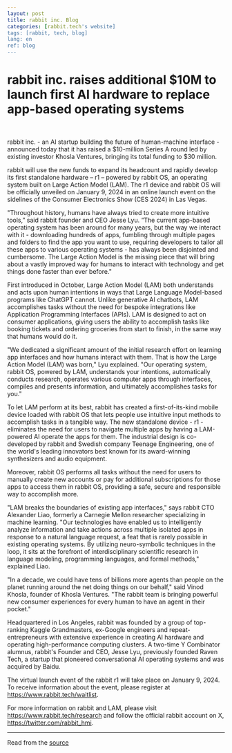 ```yaml
---
layout: post
title: rabbit inc. Blog
categories: [rabbit.tech's website]
tags: [rabbit, tech, blog]
lang: en
ref: blog
---
```


<h1>rabbit inc. raises additional $10M to launch first AI hardware to replace app-based operating systems</h1>

<br>

rabbit inc. - an AI startup building the future of human-machine interface - announced today that it has raised a $10-million Series A round led by existing investor Khosla Ventures, bringing its total funding to $30 million.


rabbit will use the new funds to expand its headcount and rapidly develop its first standalone hardware – r1 – powered by rabbit OS, an operating system built on Large Action Model (LAM). The r1 device and rabbit OS will be officially unveiled on January 9, 2024 in an online launch event on the sidelines of the Consumer Electronics Show (CES 2024) in Las Vegas.


"Throughout history, humans have always tried to create more intuitive tools,” said rabbit founder and CEO Jesse Lyu. “The current app-based operating system has been around for many years, but the way we interact with it - downloading hundreds of apps, fumbling through multiple pages and folders to find the app you want to use, requiring developers to tailor all these apps to various operating systems - has always been disjointed and cumbersome. The Large Action Model is the missing piece that will bring about a vastly improved way for humans to interact with technology and get things done faster than ever before."


First introduced in October, Large Action Model (LAM) both understands and acts upon human intentions in ways that Large Language Model-based programs like ChatGPT cannot. Unlike generative AI chatbots, LAM accomplishes tasks without the need for bespoke integrations like Application Programming Interfaces (APIs). LAM is designed to act on consumer applications, giving users the ability to accomplish tasks like booking tickets and ordering groceries from start to finish, in the same way that humans would do it.


"We dedicated a significant amount of the initial research effort on learning app interfaces and how humans interact with them. That is how the Large Action Model (LAM) was born," Lyu explained. "Our operating system, rabbit OS, powered by LAM, understands your intentions, automatically conducts research, operates various computer apps through interfaces, compiles and presents information, and ultimately accomplishes tasks for you."


To let LAM perform at its best, rabbit has created a first-of-its-kind mobile device loaded with rabbit OS that lets people use intuitive input methods to accomplish tasks in a tangible way. The new standalone device - r1 - eliminates the need for users to navigate multiple apps by having a LAM-powered AI operate the apps for them. The industrial design is co-developed by rabbit and Swedish company Teenage Engineering, one of the world's leading innovators best known for its award-winning synthesizers and audio equipment.


Moreover, rabbit OS performs all tasks without the need for users to manually create new accounts or pay for additional subscriptions for those apps to access them in rabbit OS, providing a safe, secure and responsible way to accomplish more.


"LAM breaks the boundaries of existing app interfaces," says rabbit CTO Alexander Liao, formerly a Carnegie Mellon researcher specializing in machine learning. "Our technologies have enabled us to intelligently analyze information and take actions across multiple isolated apps in response to a natural language request, a feat that is rarely possible in existing operating systems. By utilizing neuro-symbolic techniques in the loop, it sits at the forefront of interdisciplinary scientific research in language modeling, programming languages, and formal methods," explained Liao.


"In a decade, we could have tens of billions more agents than people on the planet running around the net doing things on our behalf," said Vinod Khosla, founder of Khosla Ventures. "The rabbit team is bringing powerful new consumer experiences for every human to have an agent in their pocket."


Headquartered in Los Angeles, rabbit was founded by a group of top-ranking Kaggle Grandmasters, ex-Google engineers and repeat-entrepreneurs with extensive experience in creating AI hardware and operating high-performance computing clusters. A two-time Y Combinator alumnus, rabbit's Founder and CEO, Jesse Lyu, previously founded Raven Tech, a startup that pioneered conversational AI operating systems and was acquired by Baidu.


The virtual launch event of the rabbit r1 will take place on January 9, 2024. To receive information about the event, please register at https://www.rabbit.tech/waitlist.


For more information on rabbit and LAM, please visit https://www.rabbit.tech/research and follow the official rabbit account on X, https://twitter.com/rabbit_hmi.

<hr>

Read from the <a href="https://www.rabbit.tech/newsroom/rabbit-raises-additional-10m" target="_blank"><span class="underline-anchor">source<span class="underline moving-underline"></span></span></a>
